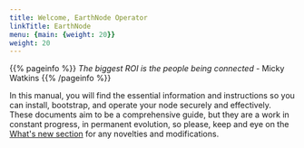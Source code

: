 ```yaml
---
title: Welcome, EarthNode Operator
linkTitle: EarthNode
menu: {main: {weight: 20}}
weight: 20
---
```


{{% pageinfo %}}
_The biggest ROI is the people being connected_ - Micky Watkins
{{% /pageinfo %}}

In this manual, you will find the essential information and instructions so you can 
install, bootstrap, and operate your node securely and effectively. These documents 
aim to be a comprehensive guide, but they are a work in constant progress, in 
permanent evolution, so please, keep and eye on the [What's new section](/earth-node/2-what-is-new)
for any novelties and modifications.